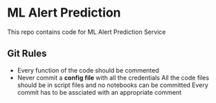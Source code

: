 # ML Alert Prediction 
This repo contains code for ML Alert Prediction Service
## Git Rules
* Every function of the code should be commented
* Never commit a **config file** with all the credentials
All the code files should be in script files and no notebooks can be committed 
Every commit has to be assciated with an appropriate comment 
